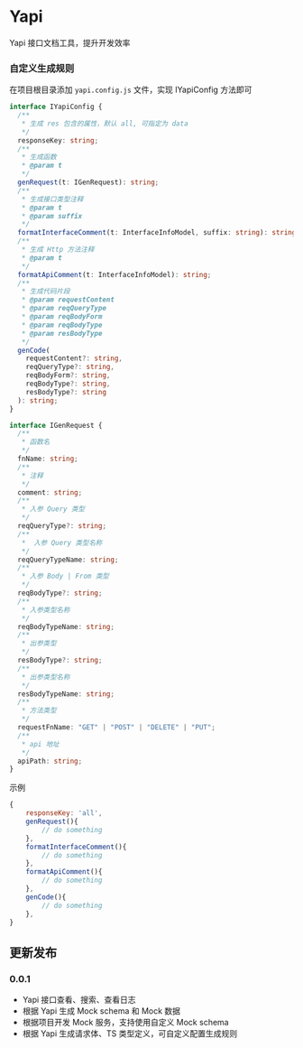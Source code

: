# Yapi

Yapi 接口文档工具，提升开发效率

### 自定义生成规则

在项目根目录添加 `yapi.config.js` 文件，实现 IYapiConfig 方法即可

```ts
interface IYapiConfig {
  /**
   * 生成 res 包含的属性，默认 all, 可指定为 data
   */
  responseKey: string;
  /**
   * 生成函数
   * @param t
   */
  genRequest(t: IGenRequest): string;
  /**
   * 生成接口类型注释
   * @param t
   * @param suffix
   */
  formatInterfaceComment(t: InterfaceInfoModel, suffix: string): string;
  /**
   * 生成 Http 方法注释
   * @param t
   */
  formatApiComment(t: InterfaceInfoModel): string;
  /**
   * 生成代码片段
   * @param requestContent
   * @param reqQueryType
   * @param reqBodyForm
   * @param reqBodyType
   * @param resBodyType
   */
  genCode(
    requestContent?: string,
    reqQueryType?: string,
    reqBodyForm?: string,
    reqBodyType?: string,
    resBodyType?: string
  ): string;
}

interface IGenRequest {
  /**
   * 函数名
   */
  fnName: string;
  /**
   * 注释
   */
  comment: string;
  /**
   * 入参 Query 类型
   */
  reqQueryType?: string;
  /**
   *  入参 Query 类型名称
   */
  reqQueryTypeName: string;
  /**
   * 入参 Body | From 类型
   */
  reqBodyType?: string;
  /**
   * 入参类型名称
   */
  reqBodyTypeName: string;
  /**
   * 出参类型
   */
  resBodyType?: string;
  /**
   * 出参类型名称
   */
  resBodyTypeName: string;
  /**
   * 方法类型
   */
  requestFnName: "GET" | "POST" | "DELETE" | "PUT";
  /**
   * api 地址
   */
  apiPath: string;
}
```

示例

```js
{
    responseKey: 'all',
    genRequest(){
        // do something
    },
    formatInterfaceComment(){
        // do something
    },
    formatApiComment(){
        // do something
    },
    genCode(){
        // do something
    },
}
```

## 更新发布

### 0.0.1

- Yapi 接口查看、搜索、查看日志
- 根据 Yapi 生成 Mock schema 和 Mock 数据
- 根据项目开发 Mock 服务，支持使用自定义 Mock schema
- 根据 Yapi 生成请求体、TS 类型定义，可自定义配置生成规则

